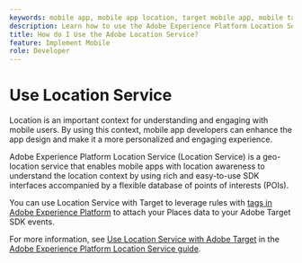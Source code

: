 ```yaml
---
keywords: mobile app, mobile app location, target mobile app, mobile target locations, location service, adobe experience cloud location service, pois, points of interest, sdk, location, mobile app1
description: Learn how to use the Adobe Experience Platform Location Service to enable your mobile apps with location awareness.
title: How do I Use the Adobe Location Service?
feature: Implement Mobile
role: Developer
---
```

# Use Location Service

Location is an important context for understanding and engaging with mobile users. By using this context, mobile app developers can enhance the app design and make it a more personalized and engaging experience.

Adobe Experience Platform Location Service (Location Service) is a geo-location service that enables mobile apps with location awareness to understand the location context by using rich and easy-to-use SDK interfaces accompanied by a flexible database of points of interests (POIs).

You can use Location Service with Target to leverage rules with [tags in Adobe Experience Platform](https://experienceleague.adobe.com/docs/experience-platform/tags/home.html) to attach your Places data to your Adobe Target SDK events.

For more information, see [Use Location Service with Adobe Target](https://experienceleague.adobe.com/docs/places/using/use-places-with-other-solutions/places-target/places-target.html) in the [Adobe Experience Platform Location Service guide](https://experienceleague.adobe.com/docs/places/using/home.html).
